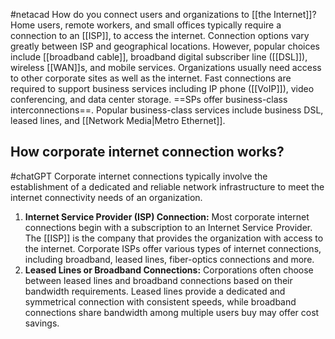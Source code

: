 #netacad 
How do you connect users and organizations to [[the Internet]]?
Home users, remote workers, and small offices typically require a connection to an [[ISP]], to access the internet. Connection options vary greatly between ISP and geographical locations. However, popular choices include [[broadband cable]], broadband digital subscriber line ([[DSL]]), wireless [[WAN]]s, and mobile services. 
Organizations usually need access to other corporate sites as well as the internet. Fast connections are required to support business services including IP phone ([[VoIP]]), video conferencing, and data center storage. ==SPs offer business-class interconnections==. Popular business-class services include business DSL, leased lines, and [[Network Media|Metro Ethernet]]. 

## How corporate internet connection works?
#chatGPT 
Corporate internet connections typically involve the establishment of a dedicated and reliable network infrastructure to meet the internet connectivity needs of an organization.

1. **Internet Service Provider (ISP) Connection:** Most corporate internet connections begin with a subscription to an Internet Service Provider. The [[ISP]] is the company that provides the organization with access to the internet. Corporate ISPs offer various types of internet connections, including broadband, leased lines, fiber-optics connections and more. 
2. **Leased Lines or Broadband Connections:** Corporations often choose between leased lines and broadband connections based on their bandwidth requirements. Leased lines provide a dedicated and symmetrical connection with consistent speeds, while broadband connections share bandwidth among multiple users buy may offer cost savings.